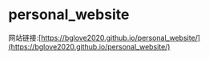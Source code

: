 # personal_website
网站链接:[https://bglove2020.github.io/personal_website/](https://bglove2020.github.io/personal_website/)
